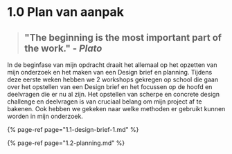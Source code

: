 # 1.0 Plan van aanpak

> ## "The beginning is the most important part of the work." - _Plato_

In de beginfase van mijn opdracht draait het allemaal op het opzetten van mijn onderzoek en het maken van een Design brief en planning. Tijdens deze eerste weken hebben we 2 workshops gekregen op school die gaan over het opstellen van een Design brief en het focussen op de hoofd en deelvragen die er nu al zijn. Het opstellen van scherpe en concrete design challenge en deelvragen is van cruciaal belang om mijn project af te bakenen. Ook hebben we gekeken naar welke methoden er gebruikt kunnen worden in mijn onderzoek.

{% page-ref page="1.1-design-brief-1.md" %}

{% page-ref page="1.2-planning.md" %}

